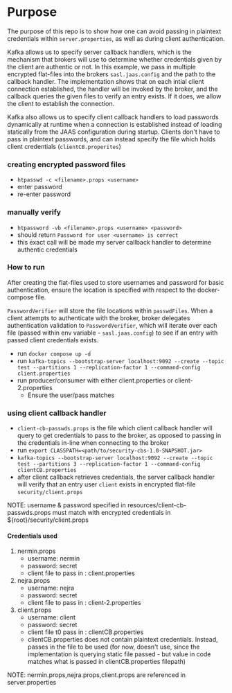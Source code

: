 # Purpose 
The purpose of this repo is to show how one can avoid passing in plaintext credentials
within `server.properties`, as well as during client authentication. 

Kafka allows us to specify server callback handlers, which is the mechanism that brokers will use to  determine whether credentials given by the client are authentic or not. In this example, we pass in multiple encrypted flat-files into the brokers `sasl.jaas.config` and the path to the callback handler. The implementation shows that on each intial client connection established, the handler will be invoked by the broker, and the callback queries the given files to verify an entry exists. If it does, we allow the client to establish the connection.

Kafka also allows us to specify client callback handlers to load passwords dynamically at runtime when a connection is established instead of loading statically from the JAAS configuration during startup. Clients don't have to pass in plaintext passwords, and can instead specify the file which holds client credentials (`clientCB.properites`)




### creating encrypted password files
- `htpasswd -c <filename>.props <username>`
- enter password
- re-enter password

### manually verify 
- `htpassword -vb <filename>.props <username> <password>`
- should return `Password for user <username> is correct`
- this exact call will be made my server callback handler to determine authentic credentials

### How to run
After creating the flat-files used to store usernames and password for basic authentication, ensure the location is specified with respect to the docker-compose file. 

`PasswordVerifier` will store the file locations within `passwdFiles`. When a client attempts to authenticate with the broker, broker delegates authentication validation to `PasswordVerifier`, which will iterate over each file (passed within env variable - `sasl.jaas.config`) to see if an entry with passed client credentials exists.

- run `docker compose up -d`
- run `kafka-topics --bootstrap-server localhost:9092 --create --topic test --partitions 1 --replication-factor 1 --command-config client.properties`
- run producer/consumer with either client.properties or client-2.properties
  - Ensure the user/pass matches 




### using client callback handler
- `client-cb-passwds.props` is the file which client callback handler will query to get credentials to pass to the broker, as opposed to passing in the credentials in-line when connecting to the broker
- run `export CLASSPATH=<path/to/security-cbs-1.0-SNAPSHOT.jar>`
- `kafka-topics --bootstrap-server localhost:9092 --create --topic test --partitions 3 --replication-factor 1 --command-config clientCB.properties` 
- after client callback retrieves credentials, the server callback handler will verify that an entry user `client` exists in encrypted flat-file `security/client.props`


NOTE: username & password specified in resources/client-cb-passwds.props must match with encrypted credentials in ${root}/security/client.props




#### Credentials used
1. nermin.props
   - username: nermin
   - password: secret
   - client file to pass in : client.properties
2. nejra.props
   - username: nejra
   - password: secret
   - client file to pass in : client-2.properties
3. client.props
   - username: client
   - password: secret
   - client file t0 pass in : clientCB.properties
   - clientCB.properties does not contain plaintext credentials. Instead, passes in the file to be used (for now, doesn't use, since the implementation is querying static file passed - but value in code matches what is passed in clientCB.properties filepath)

NOTE: nermin.props,nejra.props,client.props are referenced in server.properties





